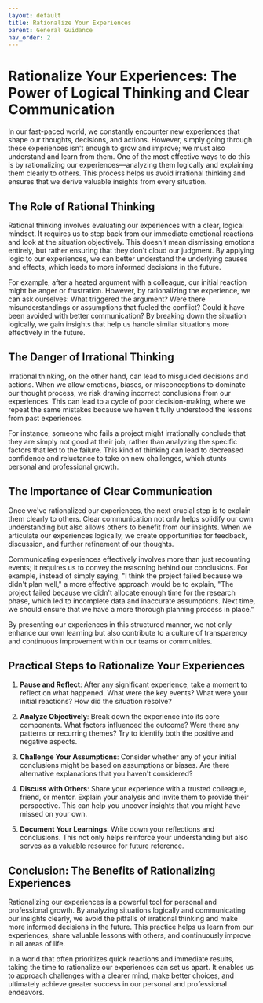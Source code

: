 ```yaml
---
layout: default
title: Rationalize Your Experiences
parent: General Guidance
nav_order: 2
---
```

# Rationalize Your Experiences: The Power of Logical Thinking and Clear Communication

In our fast-paced world, we constantly encounter new experiences that shape our thoughts, decisions, and actions. However, simply going through these experiences isn't enough to grow and improve; we must also understand and learn from them. One of the most effective ways to do this is by rationalizing our experiences—analyzing them logically and explaining them clearly to others. This process helps us avoid irrational thinking and ensures that we derive valuable insights from every situation.

## The Role of Rational Thinking

Rational thinking involves evaluating our experiences with a clear, logical mindset. It requires us to step back from our immediate emotional reactions and look at the situation objectively. This doesn't mean dismissing emotions entirely, but rather ensuring that they don't cloud our judgment. By applying logic to our experiences, we can better understand the underlying causes and effects, which leads to more informed decisions in the future.

For example, after a heated argument with a colleague, our initial reaction might be anger or frustration. However, by rationalizing the experience, we can ask ourselves: What triggered the argument? Were there misunderstandings or assumptions that fueled the conflict? Could it have been avoided with better communication? By breaking down the situation logically, we gain insights that help us handle similar situations more effectively in the future.

## The Danger of Irrational Thinking

Irrational thinking, on the other hand, can lead to misguided decisions and actions. When we allow emotions, biases, or misconceptions to dominate our thought process, we risk drawing incorrect conclusions from our experiences. This can lead to a cycle of poor decision-making, where we repeat the same mistakes because we haven't fully understood the lessons from past experiences.

For instance, someone who fails a project might irrationally conclude that they are simply not good at their job, rather than analyzing the specific factors that led to the failure. This kind of thinking can lead to decreased confidence and reluctance to take on new challenges, which stunts personal and professional growth.

## The Importance of Clear Communication

Once we've rationalized our experiences, the next crucial step is to explain them clearly to others. Clear communication not only helps solidify our own understanding but also allows others to benefit from our insights. When we articulate our experiences logically, we create opportunities for feedback, discussion, and further refinement of our thoughts.

Communicating experiences effectively involves more than just recounting events; it requires us to convey the reasoning behind our conclusions. For example, instead of simply saying, "I think the project failed because we didn't plan well," a more effective approach would be to explain, "The project failed because we didn't allocate enough time for the research phase, which led to incomplete data and inaccurate assumptions. Next time, we should ensure that we have a more thorough planning process in place."

By presenting our experiences in this structured manner, we not only enhance our own learning but also contribute to a culture of transparency and continuous improvement within our teams or communities.

## Practical Steps to Rationalize Your Experiences

1. **Pause and Reflect**: After any significant experience, take a moment to reflect on what happened. What were the key events? What were your initial reactions? How did the situation resolve?

2. **Analyze Objectively**: Break down the experience into its core components. What factors influenced the outcome? Were there any patterns or recurring themes? Try to identify both the positive and negative aspects.

3. **Challenge Your Assumptions**: Consider whether any of your initial conclusions might be based on assumptions or biases. Are there alternative explanations that you haven't considered?

4. **Discuss with Others**: Share your experience with a trusted colleague, friend, or mentor. Explain your analysis and invite them to provide their perspective. This can help you uncover insights that you might have missed on your own.

5. **Document Your Learnings**: Write down your reflections and conclusions. This not only helps reinforce your understanding but also serves as a valuable resource for future reference.

## Conclusion: The Benefits of Rationalizing Experiences

Rationalizing our experiences is a powerful tool for personal and professional growth. By analyzing situations logically and communicating our insights clearly, we avoid the pitfalls of irrational thinking and make more informed decisions in the future. This practice helps us learn from our experiences, share valuable lessons with others, and continuously improve in all areas of life.

In a world that often prioritizes quick reactions and immediate results, taking the time to rationalize our experiences can set us apart. It enables us to approach challenges with a clearer mind, make better choices, and ultimately achieve greater success in our personal and professional endeavors.